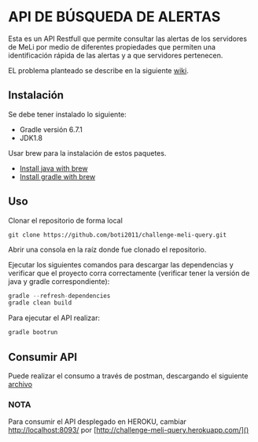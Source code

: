 # API DE BÚSQUEDA DE ALERTAS

Esta es un API Restfull que permite consultar las alertas de los servidores de MeLi por medio de diferentes propiedades que permiten una identificación rápida de las alertas y a que servidores pertenecen.

EL problema planteado se describe en la siguiente [wiki](https://github.com/boti2011/challenge-meli/wiki/Planteamiento-del-problema).

## Instalación

Se debe tener instalado lo siguiente:
- Gradle versión 6.7.1
- JDK1.8

Usar brew para la instalación de estos paquetes.

- [Install java with brew](https://devqa.io/brew-install-java/)
- [Install gradle with brew](https://docs.gradle.org/current/userguide/installation.html)

## Uso
Clonar el repositorio de forma local


```git
git clone https://github.com/boti2011/challenge-meli-query.git
```
Abrir una consola en la raíz donde fue clonado el repositorio.

Ejecutar los siguientes comandos para descargar las dependencias y verificar que el proyecto corra correctamente (verificar tener la versión de java y gradle correspondiente):

```gradle
gradle --refresh-dependencies
gradle clean build
```
Para ejecutar el API realizar: 

```gradle
gradle bootrun
```

## Consumir API
Puede realizar el consumo a través de postman, descargando el siguiente [archivo](https://github.com/boti2011/challenge-meli-query/tree/master/src/main/resources/postman)
### NOTA

Para consumir el API desplegado en HEROKU, cambiar [http://localhost:8093/]() por [http://challenge-meli-query.herokuapp.com/]()

